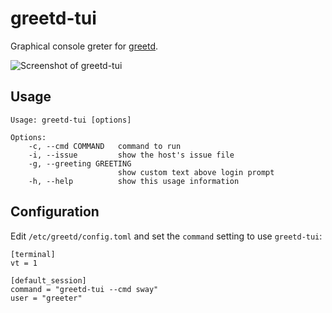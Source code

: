 # greetd-tui

Graphical console greter for [greetd](https://git.sr.ht/~kennylevinsen/greetd).

![Screenshot of greetd-tui](https://github.com/apognu/greetd-tui/blob/master/contrib/screenshot.png)

## Usage

```
Usage: greetd-tui [options]

Options:
    -c, --cmd COMMAND   command to run
    -i, --issue         show the host's issue file
    -g, --greeting GREETING
                        show custom text above login prompt
    -h, --help          show this usage information
```

## Configuration

Edit `/etc/greetd/config.toml` and set the `command` setting to use `greetd-tui`:

```
[terminal]
vt = 1

[default_session]
command = "greetd-tui --cmd sway"
user = "greeter"
```
